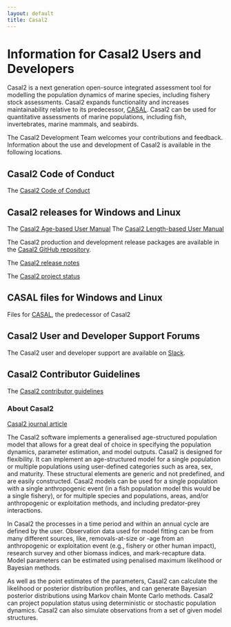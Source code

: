 ```yaml
---
layout: default
title: Casal2
---
```


# Information for Casal2 Users and Developers

Casal2 is a next generation open-source integrated assessment tool for modelling the population dynamics of marine species, including fishery stock assessments. Casal2 expands functionality and increases maintainability relative to its predecessor, [CASAL](https://casal2.github.io/casal). Casal2 can be used for quantitative assessments of marine populations, including fish, invertebrates, marine mammals, and seabirds.

The Casal2 Development Team welcomes your contributions and feedback.  Information about the use and development of Casal2 is available in the following locations.

## Casal2 Code of Conduct

The [Casal2 Code of Conduct](https://casal2.github.io/code_of_conduct)

## Casal2 releases for Windows and Linux

The [Casal2 Age-based User Manual](https://github.com/Casal2/CASAL2/raw/master/Documentation/UserManual/CASAL2_Age.pdf)
The [Casal2 Length-based User Manual](https://github.com/Casal2/CASAL2/raw/master/Documentation/UserManual/CASAL2_Length.pdf)

The Casal2 production and development release packages are available in the [Casal2 GitHub repository](https://github.com/Casal2/CASAL2/releases).

The [Casal2 release notes](https://casal2.github.io/release_notes)

The [Casal2 project status](https://casal2.github.io/project_status)

## CASAL files for Windows and Linux

Files for [CASAL](https://casal2.github.io/casal), the predecessor of Casal2

## Casal2 User and Developer Support Forums

The Casal2 user and developer support are available on [Slack](https://join.slack.com/t/casal2workspace/shared_invite/zt-2ko29a60h-jJpdINxi4OSb~tVNe0nRrQ).

## Casal2 Contributor Guidelines

The [Casal2 contributor guidelines](https://casal2.github.io/contributing)

### About Casal2

[Casal2 journal article](https://doi.org/10.1016/j.fishres.2016.04.024)

The Casal2 software implements a generalised age-structured population model that allows for a great deal of choice in specifying the population dynamics, parameter estimation, and model outputs. Casal2 is designed for flexibility. It can implement an age-structured model for a single population or multiple populations using user-defined categories such as area, sex, and maturity. These structural elements are generic and not predefined, and are easily constructed. Casal2 models can be used for a single population with a single anthropogenic event (in a fish population model this would be a single fishery), or for multiple species and populations, areas, and/or anthropogenic or exploitation methods, and including predator-prey interactions.

In Casal2 the processes in a time period and within an annual cycle are defined by the user. Observation data used for model fitting can be from many different sources, like, removals-at-size or -age from an anthropogenic or exploitation event (e.g., fishery or other human impact), research survey and other biomass indices, and mark-recapture data. Model parameters can be estimated using penalised maximum likelihood or Bayesian methods.

As well as the point estimates of the parameters, Casal2 can calculate the likelihood or posterior distribution profiles, and can generate Bayesian posterior distributions using Markov chain Monte Carlo methods. Casal2 can project population status using deterministic or stochastic population dynamics. Casal2 can also simulate observations from a set of given model structures.
